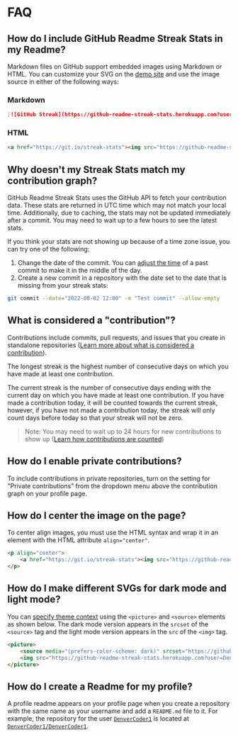 # FAQ

## How do I include GitHub Readme Streak Stats in my Readme?

Markdown files on GitHub support embedded images using Markdown or HTML. You can customize your SVG on the [demo site](https://github-readme-streak-stats.herokuapp.com/demo/) and use the image source in either of the following ways:

### Markdown

```md
[![GitHub Streak](https://github-readme-streak-stats.herokuapp.com?user=DenverCoder1)](https://git.io/streak-stats)
```

### HTML

<!-- prettier-ignore-start -->
```html
<a href="https://git.io/streak-stats"><img src="https://github-readme-streak-stats.herokuapp.com?user=DenverCoder1"/></a>
```
<!-- prettier-ignore-end -->

## Why doesn't my Streak Stats match my contribution graph?

GitHub Readme Streak Stats uses the GitHub API to fetch your contribution data. These stats are returned in UTC time which may not match your local time. Additionally, due to caching, the stats may not be updated immediately after a commit. You may need to wait up to a few hours to see the latest stats.

If you think your stats are not showing up because of a time zone issue, you can try one of the following:

1. Change the date of the commit. You can [adjust the time](https://codewithhugo.com/change-the-date-of-a-git-commit/) of a past commit to make it in the middle of the day.
2. Create a new commit in a repository with the date set to the date that is missing from your streak stats:

```bash
git commit --date="2022-08-02 12:00" -m "Test commit" --allow-empty
```

## What is considered a "contribution"?

Contributions include commits, pull requests, and issues that you create in standalone repositories ([Learn more about what is considered a contribution](https://docs.github.com/articles/why-are-my-contributions-not-showing-up-on-my-profile)).

The longest streak is the highest number of consecutive days on which you have made at least one contribution.

The current streak is the number of consecutive days ending with the current day on which you have made at least one contribution. If you have made a contribution today, it will be counted towards the current streak, however, if you have not made a contribution today, the streak will only count days before today so that your streak will not be zero.

> Note: You may need to wait up to 24 hours for new contributions to show up ([Learn how contributions are counted](https://docs.github.com/articles/why-are-my-contributions-not-showing-up-on-my-profile))

## How do I enable private contributions?

To include contributions in private repositories, turn on the setting for "Private contributions" from the dropdown menu above the contribution graph on your profile page.

## How do I center the image on the page?

To center align images, you must use the HTML syntax and wrap it in an element with the HTML attribute `align="center"`.

<!-- prettier-ignore-start -->
```html
<p align="center">
    <a href="https://git.io/streak-stats"><img src="https://github-readme-streak-stats.herokuapp.com?user=DenverCoder1"/></a>
</p>
```
<!-- prettier-ignore-end -->

## How do I make different SVGs for dark mode and light mode?

You can [specify theme context](https://github.blog/changelog/2022-05-19-specify-theme-context-for-images-in-markdown-beta/) using the `<picture>` and `<source>` elements as shown below. The dark mode version appears in the `srcset` of the `<source>` tag and the light mode version appears in the `src` of the `<img>` tag.

<!-- prettier-ignore-start -->
```html
<picture>
    <source media="(prefers-color-scheme: dark)" srcset="https://github-readme-streak-stats.herokuapp.com?user=DenverCoder1&theme=dark" />
    <img src="https://github-readme-streak-stats.herokuapp.com?user=DenverCoder1&theme=default" />
</picture>
```
<!-- prettier-ignore-end -->

## How do I create a Readme for my profile?

A profile readme appears on your profile page when you create a repository with the same name as your username and add a `README.md` file to it. For example, the repository for the user [`DenverCoder1`](https://github.com/DenverCoder1) is located at [`DenverCoder1/DenverCoder1`](https://github.com/DenverCoder1/DenverCoder1).

